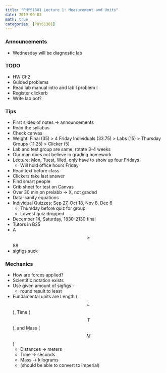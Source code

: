 ```yaml
---
title: "PHYS1301 Lecture 1: Measurement and Units"
date: 2019-09-03
math: true 
categories: [PHYS1301]
---
```


### Announcements

- Wednesday will be diagnostic lab 

### TODO

- HW Ch2
- Guided problems
- Read lab manual intro and lab I problem I
- Register clickerb
- Write lab bot?

### Tips

- First slides of notes &rarr; announcements
- Read the syllabus
- Check canvas
- Weight: Final (35) > 4 Friday Individuals (33.75) > Labs (15) > Thursday Groups (11.25) > Clicker (5)
- Lab and test group are same, rotate 3-4 weeks
- Our man does not believe in grading homework
- Lecture: Mon, Tuest, Wed, only have to show up four Fridays
    - Will hold office hours Friday 
- Read text before class 
- Clickers take last answer
- Find smart people
- Crib sheet for test on Canvas
- Over 30 min on prelabb &rarr; X, not graded
- Data-sanity equations 
- Individual Quizzes: Sep 27, Oct 18, Nov 8, Dec 6
    - Thursday before quiz for group
    - Lowest quiz dropped
- December 14, Saturday, 1830-2130 final
- Tutors in B25
- A $$\geq$$ 88
- sigfigs suck

### Mechanics

- How are forces applied?
- Scientific notation exists
- Use given amount of sigfigs  -
    - round result to least
- Fundamental units are Length ($$L$$), Time ($$T$$), and Mass ($$M$$)
    - Distances &rarr; meters
    - Time &rarr; seconds
    - Mass &rarr; kilograms
    - (should be able to convert to imperial)
